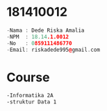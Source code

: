 # 181410012

``` c++
-Nama : Dede Riska Amalia
-NPM  : 18.14.1.0012
-No   : 0859111486770
-Email: riskadede995@gmail.com
```
# Course
```html
-Informatika 2A
-struktur Data 1
```
